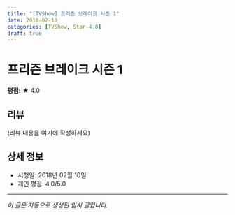 ```yaml
---
title: "[TVShow] 프리즌 브레이크 시즌 1"
date: 2018-02-10
categories: [TVShow, Star-4.0]
draft: true
---
```


# 프리즌 브레이크 시즌 1

**평점:** ★ 4.0

## 리뷰

(리뷰 내용을 여기에 작성하세요)

## 상세 정보

- 시청일: 2018년 02월 10일
- 개인 평점: 4.0/5.0

---

*이 글은 자동으로 생성된 임시 글입니다.*
